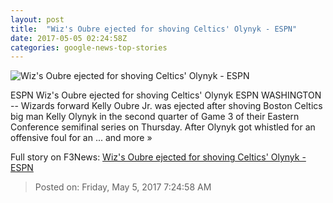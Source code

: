 ```yaml
---
layout: post
title:  "Wiz's Oubre ejected for shoving Celtics' Olynyk - ESPN"
date: 2017-05-05 02:24:58Z
categories: google-news-top-stories
---
```


![Wiz's Oubre ejected for shoving Celtics' Olynyk - ESPN](http://a1.espncdn.com/combiner/i?img=%2Fphoto%2F2017%2F0504%2Fr206778_1296x729_16%2D9.jpg)

ESPN Wiz's Oubre ejected for shoving Celtics' Olynyk ESPN WASHINGTON -- Wizards forward Kelly Oubre Jr. was ejected after shoving Boston Celtics big man Kelly Olynyk in the second quarter of Game 3 of their Eastern Conference semifinal series on Thursday. After Olynyk got whistled for an offensive foul for an ... and more »


Full story on F3News: [Wiz's Oubre ejected for shoving Celtics' Olynyk - ESPN](http://www.f3nws.com/n/nDRrNJ)

> Posted on: Friday, May 5, 2017 7:24:58 AM
